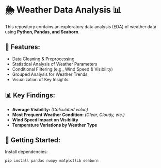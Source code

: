 # 🌦️ Weather Data Analysis 📊  

This repository contains an exploratory data analysis (EDA) of weather data using **Python, Pandas, and Seaborn**.  

## 📂 Features:
- Data Cleaning & Preprocessing
- Statistical Analysis of Weather Parameters
- Conditional Filtering (e.g., Wind Speed & Visibility)
- Grouped Analysis for Weather Trends
- Visualization of Key Insights  

## 📊 Key Findings:
- **Average Visibility:**  _(Calculated value)_
- **Most Frequent Weather Condition:** _(Clear, Cloudy, etc.)_
- **Wind Speed Impact on Visibility**
- **Temperature Variations by Weather Type**

## 🚀 Getting Started:
Install dependencies:  
```sh
pip install pandas numpy matplotlib seaborn
